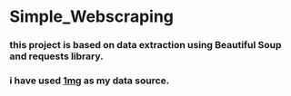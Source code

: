 # Simple_Webscraping
### this project is based on data extraction using Beautiful Soup and requests library.
### i have used  [1mg](https://www.1mg.com) as my data source.

